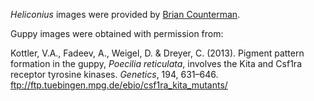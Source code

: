 <i>Heliconius</i> images were provided by <a href="https://www.countermanlab.org/">Brian Counterman</a>.


Guppy images were obtained with permission from: 

Kottler, V.A., Fadeev, A., Weigel, D. & Dreyer, C. (2013). Pigment pattern formation in the guppy, <i>Poecilia reticulata</i>, involves the Kita and Csf1ra receptor tyrosine kinases. <i>Genetics</i>, 194, 631–646. ftp://ftp.tuebingen.mpg.de/ebio/csf1ra_kita_mutants/
